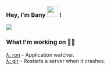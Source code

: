 
### Hey, I'm Bany <img src="https://media.giphy.com/media/hvRJCLFzcasrR4ia7z/giphy.gif" width="30"> !
![](https://komarev.com/ghpvc/?username=9bany)


### What I'm working on 👨‍💻

[λ: ron](https://github.com/9bany/ron) - Application watcher.<br>
[λ: gjr](https://github.com/9bany/gjr) - Restarts a server when it crashes.

